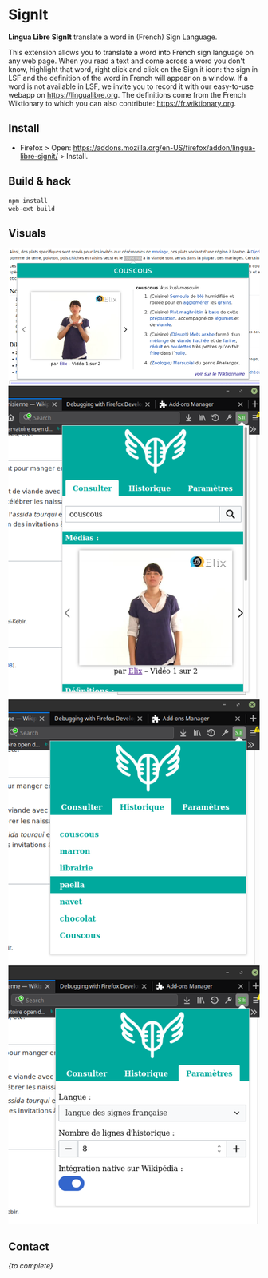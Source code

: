 # SignIt
**Lingua Libre SignIt** translate a word in (French) Sign Language.

This extension allows you to translate a word into French sign language on any web page. When you read a text and come across a word you don't know, highlight that word, right click and click on the Sign it icon: the sign in LSF and the definition of the word in French will appear on a window. If a word is not available in LSF, we invite you to record it with our easy-to-use webapp on https://lingualibre.org. The definitions come from the French Wiktionary to which you can also contribute: https://fr.wiktionary.org.

## Install
* Firefox > Open: https://addons.mozilla.org/en-US/firefox/addon/lingua-libre-signit/ > Install.

## Build & hack
```
npm install
web-ext build
```

## Visuals
<img src="doc/LinguaLibre_SignIt-01.png"/>
<img src="doc/LinguaLibre_SignIt-02.png"/>
<img src="doc/LinguaLibre_SignIt-03.png"/>
<img src="doc/LinguaLibre_SignIt-04.png"/>

## Contact
_{to complete}_
